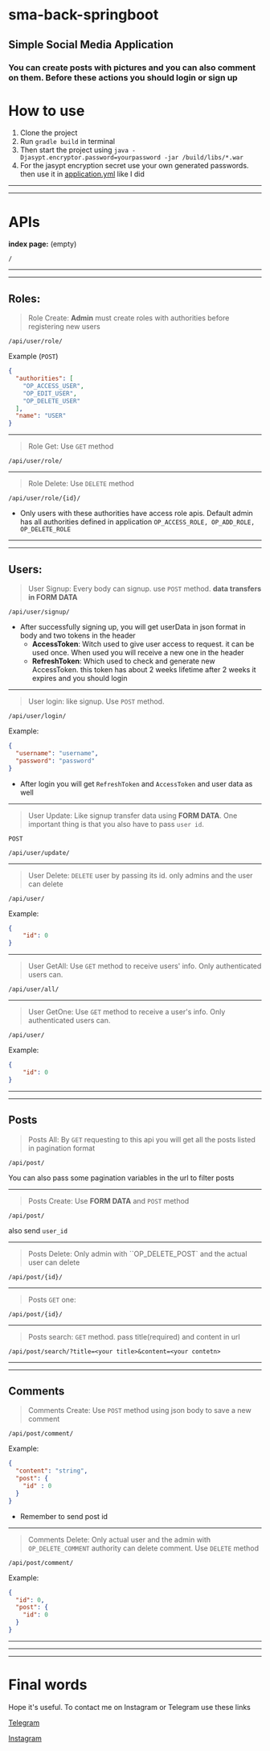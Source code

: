 # sma-back-springboot
## Simple Social Media Application
### You can create posts with pictures and you can also comment on them. Before these actions you should login or sign up

# How to use

1. Clone the project
2. Run ```gradle build``` in terminal
3. Then start the project using ```java -Djasypt.encryptor.password=yourpassword -jar /build/libs/*.war```
4. For the jasypt encryption secret use your own generated passwords. then use it in [application.yml]() like I did

---
---
# APIs

__index page:__ (empty)

```
/
```

---
---

## Roles:

> Role Create: __Admin__ must create roles with authorities before registering new users

```
/api/user/role/
```
Example (``POST``)
```json
{
  "authorities": [
    "OP_ACCESS_USER",
    "OP_EDIT_USER",
    "OP_DELETE_USER"
  ],
  "name": "USER"
}
```

---

> Role Get: Use ``GET`` method
```
/api/user/role/
```

---

> Role Delete: Use ``DELETE`` method
```
/api/user/role/{id}/
```

* Only users with these authorities have access role apis. Default admin has all authorities defined in application
``
OP_ACCESS_ROLE, OP_ADD_ROLE, OP_DELETE_ROLE
``

---
---

## Users: 

> User Signup: Every body can signup. use ``POST`` method. __data transfers in FORM DATA__

```
/api/user/signup/
```
* After successfully signing up, you will get userData in json format in body and two tokens in the header
  * __AccessToken__: Witch used to give user access to request. it can be used once. When used you will receive a new one in the header
  * __RefreshToken__: Which used to check and generate new AccessToken. this token has about 2 weeks lifetime after 2 weeks it expires and you should login

---

> User login: like signup. Use  ``POST`` method.

```
/api/user/login/
```

Example:
```json
{
  "username": "username",
  "password": "password"
}
```
* After login you will get ``RefreshToken`` and ``AccessToken`` and user data as well

---

> User Update: Like signup transfer data using __FORM DATA__. One important thing is that you also have to pass `user id`.

`POST`

```
/api/user/update/
```

---

> User Delete: `DELETE` user by passing its id. only admins and the user can delete

```
/api/user/
```

Example:

```json
{
    "id": 0
}
```

---

> User GetAll: Use `GET` method to receive users' info. Only authenticated users can.

```
/api/user/all/
```

---

> User GetOne: Use `GET` method to receive a user's info. Only authenticated users can.

```
/api/user/
```

Example:

```json
{
    "id": 0
}
```

---
---

## Posts


> Posts All: By ``GET`` requesting to this api you will get all the posts listed in pagination format

```
/api/post/
```
You can also pass some pagination variables in the url to filter posts

---

> Posts Create: Use __FORM DATA__ and `POST` method

```
/api/post/
```
also send ``user_id``

---

> Posts Delete: Only admin with ``OP_DELETE_POST` and the actual user can delete

```
/api/post/{id}/
```

---

> Posts `GET` one: 

```
/api/post/{id}/
```

---

> Posts search:  `GET` method. pass title(required) and content in url

```
/api/post/search/?title=<your title>&content=<your contetn>
```

---
---

## Comments

> Comments Create: Use `POST` method using json body to save a new comment

```
/api/post/comment/
```

Example:

```json
{
  "content": "string",
  "post": {
    "id" : 0
  }
}
```

* Remember to send post id
  
---

> Comments Delete: Only actual user and the admin with `OP_DELETE_COMMENT` authority can delete comment. Use `DELETE` method

```
/api/post/comment/
```

Example:

```json
{
  "id": 0,
  "post": {
    "id": 0
  }
}
```

---
---
---

# Final words 

Hope it's useful. To contact me on Instagram or Telegram use these links

[Telegram](https://t.me/plantdg)

[Instagram](https://instagram/darkdeveloper2/?igshid=38776le23g1w)
